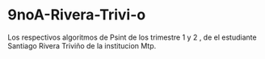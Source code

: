 # 9noA-Rivera-Trivi-o
Los respectivos algoritmos de Psint de los trimestre 1 y 2 , de el estudiante Santiago Rivera Triviño de la institucion Mtp.
